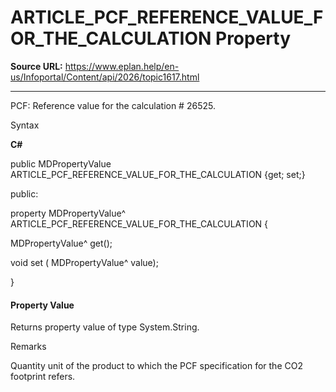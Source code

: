 # ARTICLE_PCF_REFERENCE_VALUE_FOR_THE_CALCULATION Property

**Source URL:** https://www.eplan.help/en-us/Infoportal/Content/api/2026/topic1617.html

---

PCF: Reference value for the calculation # 26525.

Syntax

**C#**



public MDPropertyValue ARTICLE_PCF_REFERENCE_VALUE_FOR_THE_CALCULATION {get; set;}

public:

property MDPropertyValue^ ARTICLE_PCF_REFERENCE_VALUE_FOR_THE_CALCULATION {

   MDPropertyValue^ get();

   void set (    MDPropertyValue^ value);

}


#### Property Value

Returns property value of type System.String.

Remarks

Quantity unit of the product to which the PCF specification for the CO2 footprint refers.
